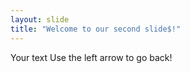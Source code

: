 ```yaml
---
layout: slide
title: "Welcome to our second slide$!"
---
```

Your text
Use the left arrow to go back!